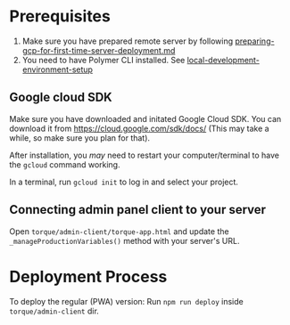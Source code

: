 # Prerequisites

1. Make sure you have prepared remote server by following [preparing-gcp-for-first-time-server-deployment.md](preparing-gcp-for-first-time-server-deployment.md)
2. You need to have Polymer CLI installed. See [local-development-environment-setup](local-development-environment-setup)

## Google cloud SDK
Make sure you have downloaded and initated Google Cloud SDK. You can download it from https://cloud.google.com/sdk/docs/ (This may take a while, so make sure you plan for that).

After installation, you *may* need to restart your computer/terminal to have the `gcloud` 
command working.

In a terminal, run `gcloud init` to log in and select your project.

## Connecting admin panel client to your server

Open `torque/admin-client/torque-app.html` and update the `_manageProductionVariables()` method with your server's URL.

# Deployment Process

To deploy the regular (PWA) version: Run `npm run deploy` inside `torque/admin-client` dir.



